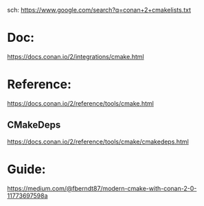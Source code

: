 sch: https://www.google.com/search?q=conan+2+cmakelists.txt

# Doc:
https://docs.conan.io/2/integrations/cmake.html

# Reference:
https://docs.conan.io/2/reference/tools/cmake.html

## CMakeDeps
https://docs.conan.io/2/reference/tools/cmake/cmakedeps.html

# Guide:
https://medium.com/@fberndt87/modern-cmake-with-conan-2-0-11773697598a
